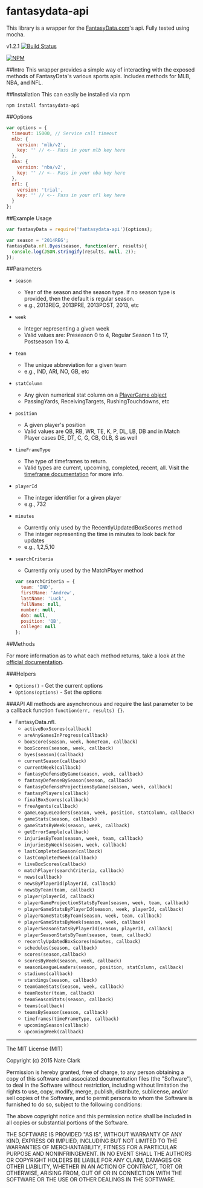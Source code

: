 # fantasydata-api

This library is a wrapper for the [FantasyData.com](http://bit.ly/fantasydata)'s api. Fully tested using mocha.

v1.2.1 [![Build Status](https://drone.io/github.com/n8io/fantasydata-api/status.png)](https://drone.io/github.com/n8io/fantasydata-api/latest)

[![NPM](https://nodei.co/npm/fantasydata-api.png?downloads=true&stars=true)](http://bit.ly/npm-downloads-img)

##Intro
This wrapper provides a simple way of interacting with the exposed methods of FantasyData's various sports apis. Includes methods for MLB, NBA, and NFL.

##Installation
This can easily be installed via npm

```
npm install fantasydata-api
```

##Options

```javascript
var options = {
  timeout: 15000, // Service call timeout
  mlb: {
    version: 'mlb/v2',
    key: '' // <-- Pass in your mlb key here
  },
  nba: {
    version: 'nba/v2',
    key: '' // <-- Pass in your nba key here
  },
  nfl: {
    version: 'trial',
    key: '' // <-- Pass in your nfl key here
  }
};
```

##Example Usage
```javascript
var fantasyData = require('fantasydata-api')(options);

var season = '2014REG';
fantasyData.nfl.Byes(season, function(err, results){
  console.log(JSON.stringify(results, null, 2));
});
```

##Parameters
* ``` season ```
  * Year of the season and the season type. If no season type is provided, then the default is regular season.
  * e.g., 2013REG, 2013PRE, 2013POST, 2013, etc
* ``` week ```
  * Integer representing a given week
  * Valid values are: Preseason 0 to 4, Regular Season 1 to 17, Postseason 1 to 4.
* ``` team ```
  * The unique abbreviation for a given team
  * e.g., IND, ARI, NO, GB, etc
* ``` statColumn ```
  * Any given numerical stat column on a [PlayerGame object](http://bit.ly/fantasydata-data-dictionary)
  * PassingYards, ReceivingTargets, RushingTouchdowns, etc
* ``` position ```
  * A given player's position
  * Valid values are QB, RB, WR, TE, K, P, DL, LB, DB and in Match Player cases DE, DT, C, G, CB, OLB, S as well

* ``` timeFrameType ```
  * The type of timeframes to return.
  * Valid types are current, upcoming, completed, recent, all. Visit the [timeframe documentation](http://bit.ly/fantasydata-timeframes) for more info.
* ``` playerId ```
  * The integer identifier for a given player
  * e.g., 732
* ``` minutes ```
  * Currently only used by the RecentlyUpdatedBoxScores method
  * The integer representing the time in minutes to look back for updates
  * e.g., 1,2,5,10
* ``` searchCriteria ```
  * Currently only used by the MatchPlayer method
  ```javascript
  var searchCriteria = {
    team: 'IND',
    firstName: 'Andrew',
    lastName: 'Luck',
    fullName: null,
    number: null,
    dob: null,
    position: 'QB',
    college: null
  };
  ```

##Methods

For more information as to what each method returns, take a look at the [official documentation](http://bit.ly/fantasydata-api-documentation).

###Helpers
* ```Options()``` - Get the current options
* ```Options(options)``` - Set the options

###API
All methods are asynchronous and require the last parameter to be a callback function ```function(err, results) {}```.

* FantasyData.nfl.
  * ```activeBoxScores(callback)```
  * ```areAnyGamesInProgress(callback)```
  * ```boxScore(season, week, homeTeam, callback)```
  * ```boxScores(season, week, callback)```
  * ```byes(season)(callback)```
  * ```currentSeason(callback)```
  * ```currentWeek(callback)```
  * ```fantasyDefenseByGame(season, week, callback)```
  * ```fantasyDefenseBySeason(season, callback)```
  * ```fantasyDefenseProjectionsByGame(season, week, callback)```
  * ```fantasyPlayers(callback)```
  * ```finalBoxScores(callback)```
  * ```freeAgents(callback)```
  * ```gameLeagueLeaders(season, week, position, statColumn, callback)```
  * ```gameStats(season, callback)```
  * ```gameStatsByWeek(season, week, callback)```
  * ```getErrorSample(callback)```
  * ```injuriesByTeam(season, week, team, callback)```
  * ```injuriesByWeek(season, week, callback)```
  * ```lastCompletedSeason(callback)```
  * ```lastCompletedWeek(callback)```
  * ```liveBoxScores(callback)```
  * ```matchPlayer(searchCriteria, callback)```
  * ```news(callback)```
  * ```newsByPlayerId(playerId, callback)```
  * ```newsByTeam(team, callback)```
  * ```player(playerId, callback)```
  * ```playerGameProjectionStatsByTeam(season, week, team, callback)```
  * ```playerGameStatsByPlayerId(season, week, playerId, callback)```
  * ```playerGameStatsByTeam(season, week, team, callback)```
  * ```playerGameStatsByWeek(season, week, callback)```
  * ```playerSeasonStatsByPlayerId(season, playerId, callback)```
  * ```playerSeasonStatsByTeam(season, team, callback)```
  * ```recentlyUpdatedBoxScores(minutes, callback)```
  * ```schedules(season, callback)```
  * ```scores(season,callback)```
  * ```scoresByWeek(season, week, callback)```
  * ```seasonLeagueLeaders(season, position, statColumn, callback)```
  * ```stadiums(callback)```
  * ```standings(season, callback)```
  * ```teamGameStats(season, week, callback)```
  * ```teamRoster(team, callback)```
  * ```teamSeasonStats(season, callback)```
  * ```teams(callback)```
  * ```teamsBySeason(season, callback)```
  * ```timeframes(timeFrameType, callback)```
  * ```upcomingSeason(callback)```
  * ```upcomingWeek(callback)```

___


The MIT License (MIT)

Copyright (c) 2015 Nate Clark

Permission is hereby granted, free of charge, to any person obtaining a copy
of this software and associated documentation files (the "Software"), to deal
in the Software without restriction, including without limitation the rights
to use, copy, modify, merge, publish, distribute, sublicense, and/or sell
copies of the Software, and to permit persons to whom the Software is
furnished to do so, subject to the following conditions:

The above copyright notice and this permission notice shall be included in all
copies or substantial portions of the Software.

THE SOFTWARE IS PROVIDED "AS IS", WITHOUT WARRANTY OF ANY KIND, EXPRESS OR
IMPLIED, INCLUDING BUT NOT LIMITED TO THE WARRANTIES OF MERCHANTABILITY,
FITNESS FOR A PARTICULAR PURPOSE AND NONINFRINGEMENT. IN NO EVENT SHALL THE
AUTHORS OR COPYRIGHT HOLDERS BE LIABLE FOR ANY CLAIM, DAMAGES OR OTHER
LIABILITY, WHETHER IN AN ACTION OF CONTRACT, TORT OR OTHERWISE, ARISING FROM,
OUT OF OR IN CONNECTION WITH THE SOFTWARE OR THE USE OR OTHER DEALINGS IN THE
SOFTWARE.